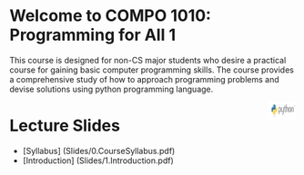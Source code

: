 # Welcome to COMPO 1010: Programming for All 1

This course is designed for non-CS major students who desire a practical course for gaining basic computer programming skills.
The course provides a comprehensive study of how to approach programming problems and devise solutions using python programming language.


<img align="right" width="10%" src="images/course-image.png">

# Lecture Slides
   +  [Syllabus] (Slides/0.CourseSyllabus.pdf)
   +  [Introduction] (Slides/1.Introduction.pdf)